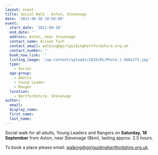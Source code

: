 ```yaml
---
layout: event
title: Social Walk - Aston, Stevenage
date: '2021-06-30 10:50:00'
event:
  start_date: '2021-09-18'
  end_date: ''
  address: Aston, near Stevenage
  contact_name: Alison Tuch
  contact_email: walking@girlguidinghertfordshire.org.uk
  contact_number: ''
  book_now_link: ''
  listing_image: '/wp-content/uploads/2019/01/Photo-1-360x273.jpg'
  type: 
    - Social
  age-group: 
    - Adults
    - Young Leader
    - Ranger
  location: 
    - Hertfordshire, Stevenage
author:
  email: 
  display_name: 
  first_name: 
  last_name: 
---
```

Social walk for all adults, Young Leaders and Rangers on <strong>Saturday, 18 September</strong> from Aston, near Stevenage (8km), lasting approx. 2.5 hours.

To book a place please email: <a href="mailto:walking@girlguidinghertfordshire.org.uk">walking@girlguidinghertfordshire.org.uk</a>.